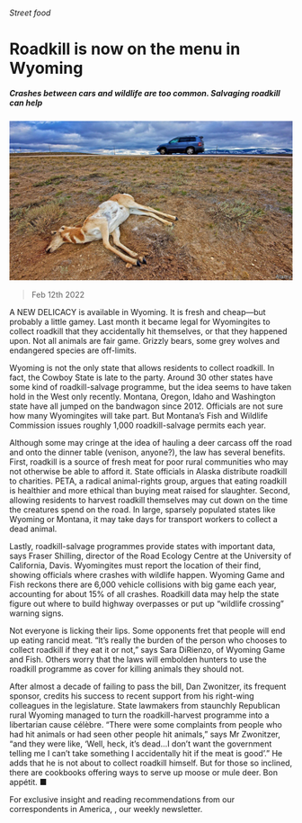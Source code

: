 ###### Street food

# Roadkill is now on the menu in Wyoming 

##### Crashes between cars and wildlife are too common. Salvaging roadkill can help 

![image](images/20220212_usp506.jpg) 

> Feb 12th 2022 

A NEW DELICACY is available in Wyoming. It is fresh and cheap—but probably a little gamey. Last month it became legal for Wyomingites to collect roadkill that they accidentally hit themselves, or that they happened upon. Not all animals are fair game. Grizzly bears, some grey wolves and endangered species are off-limits.

Wyoming is not the only state that allows residents to collect roadkill. In fact, the Cowboy State is late to the party. Around 30 other states have some kind of roadkill-salvage programme, but the idea seems to have taken hold in the West only recently. Montana, Oregon, Idaho and Washington state have all jumped on the bandwagon since 2012. Officials are not sure how many Wyomingites will take part. But Montana’s Fish and Wildlife Commission issues roughly 1,000 roadkill-salvage permits each year.


Although some may cringe at the idea of hauling a deer carcass off the road and onto the dinner table (venison, anyone?), the law has several benefits. First, roadkill is a source of fresh meat for poor rural communities who may not otherwise be able to afford it. State officials in Alaska distribute roadkill to charities. PETA, a radical animal-rights group, argues that eating roadkill is healthier and more ethical than buying meat raised for slaughter. Second, allowing residents to harvest roadkill themselves may cut down on the time the creatures spend on the road. In large, sparsely populated states like Wyoming or Montana, it may take days for transport workers to collect a dead animal.

Lastly, roadkill-salvage programmes provide states with important data, says Fraser Shilling, director of the Road Ecology Centre at the University of California, Davis. Wyomingites must report the location of their find, showing officials where crashes with wildlife happen. Wyoming Game and Fish reckons there are 6,000 vehicle collisions with big game each year, accounting for about 15% of all crashes. Roadkill data may help the state figure out where to build highway overpasses or put up “wildlife crossing” warning signs.

Not everyone is licking their lips. Some opponents fret that people will end up eating rancid meat. “It’s really the burden of the person who chooses to collect roadkill if they eat it or not,” says Sara DiRienzo, of Wyoming Game and Fish. Others worry that the laws will embolden hunters to use the roadkill programme as cover for killing animals they should not.

After almost a decade of failing to pass the bill, Dan Zwonitzer, its frequent sponsor, credits his success to recent support from his right-wing colleagues in the legislature. State lawmakers from staunchly Republican rural Wyoming managed to turn the roadkill-harvest programme into a libertarian cause célèbre. “There were some complaints from people who had hit animals or had seen other people hit animals,” says Mr Zwonitzer, “and they were like, ‘Well, heck, it’s dead…I don’t want the government telling me I can’t take something I accidentally hit if the meat is good’.” He adds that he is not about to collect roadkill himself. But for those so inclined, there are cookbooks offering ways to serve up moose or mule deer. Bon appétit. ■

For exclusive insight and reading recommendations from our correspondents in America, , our weekly newsletter.

